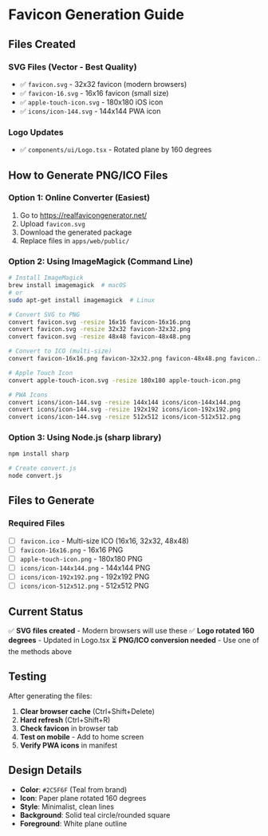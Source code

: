 # Favicon Generation Guide

## Files Created

### SVG Files (Vector - Best Quality)
- ✅ `favicon.svg` - 32x32 favicon (modern browsers)
- ✅ `favicon-16.svg` - 16x16 favicon (small size)
- ✅ `apple-touch-icon.svg` - 180x180 iOS icon
- ✅ `icons/icon-144.svg` - 144x144 PWA icon

### Logo Updates
- ✅ `components/ui/Logo.tsx` - Rotated plane by 160 degrees

## How to Generate PNG/ICO Files

### Option 1: Online Converter (Easiest)
1. Go to https://realfavicongenerator.net/
2. Upload `favicon.svg`
3. Download the generated package
4. Replace files in `apps/web/public/`

### Option 2: Using ImageMagick (Command Line)
```bash
# Install ImageMagick
brew install imagemagick  # macOS
# or
sudo apt-get install imagemagick  # Linux

# Convert SVG to PNG
convert favicon.svg -resize 16x16 favicon-16x16.png
convert favicon.svg -resize 32x32 favicon-32x32.png
convert favicon.svg -resize 48x48 favicon-48x48.png

# Convert to ICO (multi-size)
convert favicon-16x16.png favicon-32x32.png favicon-48x48.png favicon.ico

# Apple Touch Icon
convert apple-touch-icon.svg -resize 180x180 apple-touch-icon.png

# PWA Icons
convert icons/icon-144.svg -resize 144x144 icons/icon-144x144.png
convert icons/icon-144.svg -resize 192x192 icons/icon-192x192.png
convert icons/icon-144.svg -resize 512x512 icons/icon-512x512.png
```

### Option 3: Using Node.js (sharp library)
```bash
npm install sharp

# Create convert.js
node convert.js
```

## Files to Generate

### Required Files
- [ ] `favicon.ico` - Multi-size ICO (16x16, 32x32, 48x48)
- [ ] `favicon-16x16.png` - 16x16 PNG
- [ ] `apple-touch-icon.png` - 180x180 PNG
- [ ] `icons/icon-144x144.png` - 144x144 PNG
- [ ] `icons/icon-192x192.png` - 192x192 PNG
- [ ] `icons/icon-512x512.png` - 512x512 PNG

## Current Status

✅ **SVG files created** - Modern browsers will use these
✅ **Logo rotated 160 degrees** - Updated in Logo.tsx
⏳ **PNG/ICO conversion needed** - Use one of the methods above

## Testing

After generating the files:

1. **Clear browser cache** (Ctrl+Shift+Delete)
2. **Hard refresh** (Ctrl+Shift+R)
3. **Check favicon** in browser tab
4. **Test on mobile** - Add to home screen
5. **Verify PWA icons** in manifest

## Design Details

- **Color**: `#2C5F6F` (Teal from brand)
- **Icon**: Paper plane rotated 160 degrees
- **Style**: Minimalist, clean lines
- **Background**: Solid teal circle/rounded square
- **Foreground**: White plane outline

